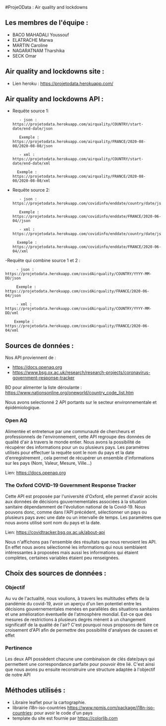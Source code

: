 #ProjeOData : Air quality and lockdowns

## Les membres de l'équipe :
- BACO MAHADALI Youssouf
- ELATRACHE Marwa 
- MARTIN Caroline
- NAGARATNAM Tharshika
- SECK Omar 

## Air quality and lockdowns site :
- Lien heroku : https://projetodata.herokuapp.com/

## Air quality and lockdowns API :

- Requête source 1:

         - json : https://projetodata.herokuapp.com/airquality/COUNTRY/start-date/end-date/json

         Exemple : https://projetodata.herokuapp.com/airquality/FRANCE/2020-08-08/2020-08-08/json
         
         - xml : https://projetodata.herokuapp.com/airquality/COUNTRY/start-date/end-date/xml

        Exemple : https://projetodata.herokuapp.com/airquality/FRANCE/2020-08-08/2020-08-08/xml


- Requête source 2:

         - json : https://projetodata.herokuapp.com/covidinfo/enddate/country/date/json

         Exemple : https://projetodata.herokuapp.com/covidinfo/enddate/FRANCE/2020-06-04//json
         
         - xml : https://projetodata.herokuapp.com/covidinfo/enddate/country/date/json

        Exemple : https://projetodata.herokuapp.com/covidinfo/enddate/FRANCE/2020-06-04//xml


-Requête qui combine source 1 et 2 :

         - json : https://projetodata.herokuapp.com/covidAirquality/COUNTRY/YYYY-MM-DD/json

         Exemple : https://projetodata.herokuapp.com/covidAirquality/FRANCE/2020-06-04/json
         
         - xml : https://projetodata.herokuapp.com/covidAirquality/COUNTRY/YYYY-MM-DD/xml

        Exemple : https://projetodata.herokuapp.com/covidAirquality/FRANCE/2020-06-04/xml

## Sources de données : 


Nos API proviennent de  : 
- https://docs.openaq.org 
- https://www.bsg.ox.ac.uk/research/research-projects/coronavirus-government-response-tracker

BD pour alimenter la liste déroulante : https://www.nationsonline.org/oneworld/country_code_list.htm

Nous avons selectionné 2 API portants sur le secteur environnementale et épidémiologique.

### Open AQ
Alimentée et entretenue par une communauté de chercheurs et professionnels de l'environnement, cette API
regroupe des données de qualité d'air à travers le monde entier. Nous avons la possibilité de récupérer des informations pour un ou plusieurs pays. 
Les paramètres utilisés pour effectuer la requête sont le nom du pays et la date d'enregistrement , cela permet de récupérer un ensemble d'informations sur les pays (Nom, Valeur, Mesure, Ville...)

Lien: https://docs.openaq.org

### The Oxford COVID-19 Government Response Tracker
Cette API est proposée par l'université d'Oxford, elle permet d'avoir accès aux données de décisions gouvernementales associées à la situation sanitaire dépendamment de l'évolution national de la Covid-19. Nous pouvons donc, comme dans l'API précédent, sélectionner un pays ou plusieurs pays avec une date ou un intervalle de temps. Les paramètres que nous avons utilisé sont nom du pays et la date.

Lien: https://covidtracker.bsg.ox.ac.uk/about-api

Nous n'affichons pas l'ensemble des résultats que nous renvoient les API. En effet nous avons sélectionné les informations qui nous semblaient intéressantes à proposées mais aussi les informations qui étaient complètes, certaines variables étaient peu renseignées.

## Choix des sources de données :

### Objectif
Au vu de l'actualité, nous voulions, à travers les multitudes effets de la pandémie du covid-19, avoir un aperçu d'un lien potentiel entre les décisions gouvernementales menées en parallèles des situations sanitaires et une amélioration éventuelle de l'atmosphère mondial. Est-ce que des mesures de restrictions à plusieurs degrés mènent à un changement significatif de la qualité de l'air? C'est pourquoi nous proposons de faire ce croisement d'API afin de permettre des possibilité d'analyses de causes et effet

### Pertinence
Les deux API possèdent chacune une combinaison de clés date/pays qui permettent une correspondance parfaite pour pouvoir être lié. C'est ainsi que nous avons pu ensuite reconstruire une structure adaptée à l'objectif de notre API

## Méthodes utilisés : 

- Libraire leaflet pour la cartographie.
- librairie i18n-iso-countries https://www.npmjs.com/package/i18n-iso-countries: pour avoir le code d'un pays
- template du site est fournie par https://colorlib.com


